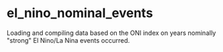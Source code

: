 # el_nino_nominal_events
Loading and compiling data based on the ONI index on years nominally "strong" El Nino/La Nina events occurred.
